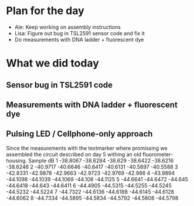 # Plan for the day

* Ale: Keep working on assembly instructions
* Lisa: Figure out bug in TSL2591 sensor code and fix it
* Do measurements with DNA ladder + fluorescent dye

# What we did today

## Sensor bug in TSL2591 code

## Measurements with DNA ladder + fluorescent dye


## Pulsing LED / Cellphone-only approach

Since the measurements with the textmarker where promissing we assembled the circuit described on day 5 withing an old fluorometer-housing. 
Sample  dB
1   	-38.8067		-38.6284	-38.629	-38.6422	-38.6216	-38.6246
2	    -40.9717		-40.6646	-40.6417	-40.6131	-40.5897	-40.5588
3	    -42.8331		-42.9878	-42.9663	-42.9723	-42.9769	-42.986
4	   -43.9894		-44.1098	-44.1039	-44.1069	-44.108	-44.1125
5	    -44.6641		-44.6472	-44.645	-44.6418	-44.643	-44.6411
6	   -44.4905		-44.5315	-44.5255	-44.5245	-44.5232	-44.5224
7	    -44.7322		-44.6136	-44.6188	-44.6145	-44.6128	-44.6062
8	   -44.7334		-44.5895	-44.5834	-44.5792	-44.5808	-44.5798

